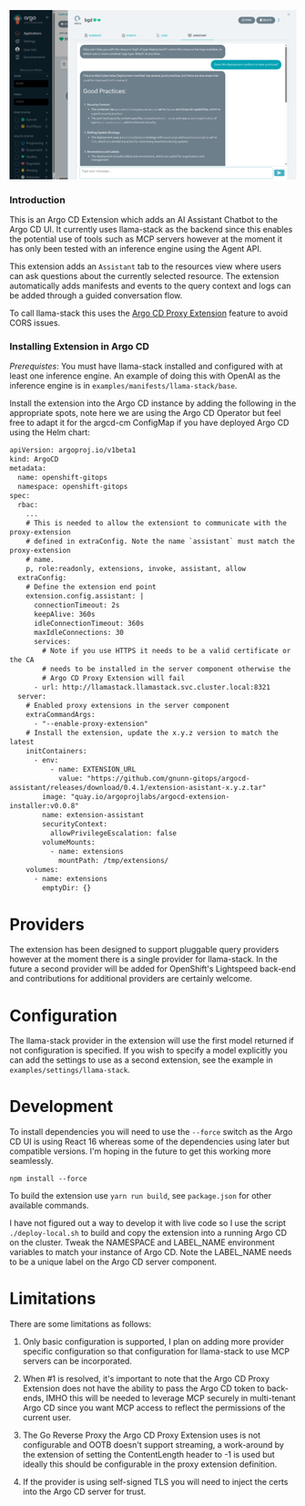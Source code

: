 ![alt text](https://raw.githubusercontent.com/gnunn-gitops/argocd-assistant/llama-stack/docs/img/assistant.png)

### Introduction

This is an Argo CD Extension which adds an AI Assistant Chatbot to the Argo CD UI. It currently uses llama-stack
as the backend since this enables the potential use of tools such as MCP servers however at the moment it has only
been tested with an inference engine using the Agent API.

This extension adds an `Assistant` tab to the resources view where users can ask questions about the currently
selected resource. The extension automatically adds manifests and events to the query context and logs can be added
through a guided conversation flow.

To call llama-stack this uses the [Argo CD Proxy Extension](https://argo-cd.readthedocs.io/en/stable/developer-guide/extensions/proxy-extensions)
feature to avoid CORS issues.

### Installing Extension in Argo CD

*Prerequistes*: You must have llama-stack installed and configured with at least one inference engine. An example of doing
this with OpenAI as the inference engine is in `examples/manifests/llama-stack/base`.

Install the extension into the Argo CD instance by adding the following in the appropriate spots, note here we are using
the Argo CD Operator but feel free to adapt it for the argcd-cm ConfigMap if you have deployed Argo CD using the Helm chart:

```
apiVersion: argoproj.io/v1beta1
kind: ArgoCD
metadata:
  name: openshift-gitops
  namespace: openshift-gitops
spec:
  rbac:
    ...
    # This is needed to allow the extensiont to communicate with the proxy-extension
    # defined in extraConfig. Note the name `assistant` must match the proxy-extension
    # name.
    p, role:readonly, extensions, invoke, assistant, allow
  extraConfig:
    # Define the extension end point
    extension.config.assistant: |
      connectionTimeout: 2s
      keepAlive: 360s
      idleConnectionTimeout: 360s
      maxIdleConnections: 30
      services:
        # Note if you use HTTPS it needs to be a valid certificate or the CA
        # needs to be installed in the server component otherwise the
        # Argo CD Proxy Extension will fail
      - url: http://llamastack.llamastack.svc.cluster.local:8321
  server:
    # Enabled proxy extensions in the server component
    extraCommandArgs:
      - "--enable-proxy-extension"
    # Install the extension, update the x.y.z version to match the latest
    initContainers:
      - env:
          - name: EXTENSION_URL
            value: "https://github.com/gnunn-gitops/argocd-assistant/releases/download/0.4.1/extension-asistant-x.y.z.tar"
        image: "quay.io/argoprojlabs/argocd-extension-installer:v0.0.8"
        name: extension-assistant
        securityContext:
          allowPrivilegeEscalation: false
        volumeMounts:
          - name: extensions
            mountPath: /tmp/extensions/
    volumes:
      - name: extensions
        emptyDir: {}
```

# Providers

The extension has been designed to support pluggable query providers however at the moment there is a single
provider for llama-stack. In the future a second provider will be added for OpenShift's Lightspeed back-end
and contributions for additional providers are certainly welcome.

# Configuration

The llama-stack provider in the extension will use the first model returned if not configuration is specified.
If you wish to specify a model explicitly you can add the settings to use as a second extension, see the example
in `examples/settings/llama-stack`.

# Development

To install dependencies you will need to use the `--force` switch as the Argo CD UI is using React 16 whereas
some of the dependencies using later but compatible versions. I'm hoping in the future to get this working
more seamlessly.

```
npm install --force
```

To build the extension use `yarn run build`, see `package.json` for other available commands.

I have not figured out a way to develop it with live code so I use the script `./deploy-local.sh` to build and copy the extension into
a running Argo CD on the cluster. Tweak the NAMESPACE and LABEL_NAME environment variables to match your instance of Argo CD. Note
the LABEL_NAME needs to be a unique label on the Argo CD server component.

# Limitations

There are some limitations as follows:

1. Only basic configuration is supported, I plan on adding more provider specific configuration so that configuration for
llama-stack to use MCP servers can be incorporated.

2. When #1 is resolved, it's important to note that the Argo CD Proxy Extension does not have
the ability to pass the Argo CD token to back-ends, IMHO this will be needed to leverage MCP
securely in multi-tenant Argo CD since you want MCP access to reflect the permissions of the current user.

3. The Go Reverse Proxy the Argo CD Proxy Extension uses is not configurable and OOTB doesn't support
streaming, a work-around by the extension of setting the ContentLength header to
-1 is used but ideally this should be configurable in the proxy extension definition.

4. If the provider is using self-signed TLS you will need to inject the certs into the Argo CD server for trust.

